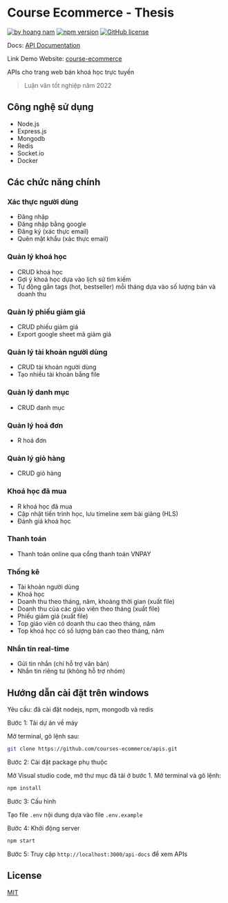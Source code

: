 # Course Ecommerce - Thesis

[![by hoang nam](https://img.shields.io/badge/By-Hoang%20Nam-green)](https://github.com/pmhnam)
[![npm version](https://img.shields.io/badge/npm-v8.5.5-blue)](https://github.com/courses-ecommerce/apis)
[![GitHub license](https://img.shields.io/badge/license-MIT-c9f)](https://github.com/courses-ecommerce/apis)

Docs: [API Documentation](https://hnam.works/api-docs)

Link Demo Website: [course-ecommerce](https://www.course-ecommerce.tk/)

APIs cho trang web bán khoá học trực tuyến
> Luận văn tốt nghiệp năm 2022

## Công nghệ sử dụng

- Node.js
- Express.js
- Mongodb
- Redis
- Socket.io
- Docker

## Các chức năng chính

### Xác thực người dùng

- Đăng nhập
- Đăng nhập bằng google
- Đăng ký (xác thực email)
- Quên mật khẩu (xác thực email)

### Quản lý khoá học

- CRUD khoá học
- Gợi ý khoá học dựa vào lịch sử tìm kiếm
- Tự động gắn tags (hot, bestseller) mỗi tháng dựa vào số lượng bán và doanh thu

### Quản lý phiếu giảm giá

- CRUD phiếu giảm giá
- Export google sheet mã giảm giá  

### Quản lý tài khoản người dùng

- CRUD tài khoản người dùng
- Tạo nhiều tài khoản bằng file

### Quản lý danh mục

- CRUD danh mục

### Quản lý hoá đơn

- R hoá đơn

### Quản lý giỏ hàng

- CRUD giỏ hàng

### Khoá học đã mua

- R khoá học đã mua
- Cập nhật tiến trình học, lưu timeline xem bài giảng (HLS)
- Đánh giá khoá học

### Thanh toán

- Thanh toán online qua cổng thanh toán VNPAY

### Thống kê

- Tài khoản người dùng
- Khoá học
- Doanh thu theo tháng, năm, khoảng thời gian (xuất file)
- Doanh thu của các giáo viên theo tháng (xuất file)
- Phiếu giảm giá (xuất file)
- Top giáo viên có doanh thu cao theo tháng, năm
- Top khoá học có số lượng bán cao theo tháng, năm

### Nhắn tin real-time

- Gửi tin nhắn (chỉ hỗ trợ văn bản)
- Nhắn tin riêng tư (không hỗ trợ nhóm)

## Hướng dẫn cài đặt trên windows

Yêu cầu: đã cài đặt nodejs, npm, mongodb và redis

Bước 1: Tải dự án về máy

Mở terminal, gõ lệnh sau:

``` bash
git clone https://github.com/courses-ecommerce/apis.git
```

Bước 2: Cài đặt package phụ thuộc

Mở Visual studio code, mở thư mục đã tải ở bước 1. Mở terminal và gõ lệnh:

``` bash
npm install
```

Bước 3: Cấu hình

Tạo file `.env` nội dung dựa vào file `.env.example`

Bước 4: Khởi động server

``` bash
npm start
```

Bước 5: Truy cập `http://localhost:3000/api-docs` để xem APIs

## License

[MIT](https://choosealicense.com/licenses/mit/)
